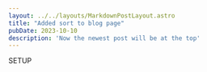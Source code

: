 ```yaml
---
layout: ../../layouts/MarkdownPostLayout.astro
title: "Added sort to blog page"
pubDate: 2023-10-10
description: 'Now the newest post will be at the top'
---
```



SETUP


